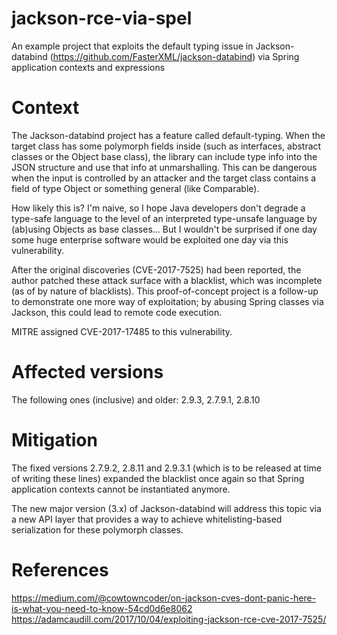 # jackson-rce-via-spel
An example project that exploits the default typing issue in Jackson-databind (https://github.com/FasterXML/jackson-databind)
via Spring application contexts and expressions

# Context
The Jackson-databind project has a feature called default-typing. When the target class has some polymorph fields inside 
(such as interfaces, abstract classes or the Object base class), the library can include type info into the JSON structure
and use that info at unmarshalling. This  can be dangerous when the input is controlled by an attacker and the target class
contains a field of type Object or something general (like Comparable).

How likely this is? I'm naive, so I hope Java developers don't degrade a type-safe language to the level of an interpreted
type-unsafe language by (ab)using Objects as base classes... But I wouldn't be surprised if one day some huge enterprise 
software would be exploited one day via this vulnerability.

After the original discoveries (CVE-2017-7525) had been reported, the author patched these attack surface with a blacklist, 
which was incomplete (as of by nature of blacklists). This proof-of-concept project is a follow-up to demonstrate one more
way of exploitation; by abusing Spring classes via Jackson, this could lead to remote code execution.

MITRE assigned CVE-2017-17485 to this vulnerability.

# Affected versions

The following ones (inclusive) and older: 2.9.3, 2.7.9.1, 2.8.10

# Mitigation

The fixed versions 2.7.9.2, 2.8.11 and 2.9.3.1 (which is to be released at time of writing these lines) expanded
the blacklist once again so that Spring application contexts cannot be instantiated anymore.

The new major version (3.x) of Jackson-databind will address this topic via a new API layer that provides a way
to achieve whitelisting-based serialization for these polymorph classes.

# References

https://medium.com/@cowtowncoder/on-jackson-cves-dont-panic-here-is-what-you-need-to-know-54cd0d6e8062
https://adamcaudill.com/2017/10/04/exploiting-jackson-rce-cve-2017-7525/
